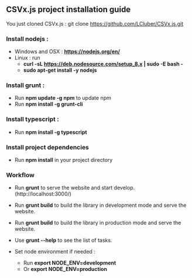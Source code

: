 ## CSVx.js project installation guide

You just cloned CSVx.js : git clone https://github.com/LCluber/CSVx.js.git

### Install nodejs :
  - Windows and OSX : **https://nodejs.org/en/**
  - Linux : run
    - **curl -sL https://deb.nodesource.com/setup_8.x | sudo -E bash -**
    - **sudo apt-get install -y nodejs**


### Install grunt :
  - Run **npm update -g npm** to update npm
  - Run **npm install -g grunt-cli**


### Install typescript :
  - Run **npm install -g typescript**


### Install project dependencies
  - Run **npm install** in your project directory


### Workflow
  - Run **grunt** to serve the website and start develop. (http://localhost:3000/)
  - Run **grunt build** to build the library in development mode and serve the website.
  - Run **grunt build** to build the library in production mode and serve the website.
  - Use **grunt --help** to see the list of tasks.

  - Set node environment if needed :
    - Run **export NODE_ENV=development**
    - Or **export NODE_ENV=production**
